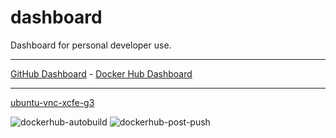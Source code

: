 # dashboard

Dashboard for personal developer use.

***

[GitHub Dashboard](https://github.com/accetto/dashboard/blob/master/github-dashboard.md) -
[Docker Hub Dashboard](https://github.com/accetto/dashboard/blob/master/dockerhub-dashboard.md)

***

[ubuntu-vnc-xcfe-g3](https://github.com/accetto/ubuntu-vnc-xfce-g3)

![dockerhub-autobuild](https://github.com/accetto/ubuntu-vnc-xfce-g3/workflows/dockerhub-autobuild/badge.svg)
![dockerhub-post-push](https://github.com/accetto/ubuntu-vnc-xfce-g3/workflows/dockerhub-post-push/badge.svg)
